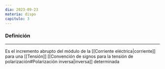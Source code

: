 ```yaml
---
dia: 2023-09-23
materia: dispo
capitulo: 3
---
```

### Definición
---
Es el incremento abrupto del módulo de la [[Corriente eléctrica|corriente]] para una [[Tensión]] [[Convención de signos para la tensión de polarización#Polarización inversa|inversa]] determinada